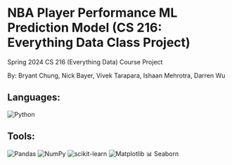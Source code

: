 # NBA Player Performance ML Prediction Model (CS 216: Everything Data Class Project)

Spring 2024 CS 216 (Everything Data) Course Project 

By: Bryant Chung, Nick Bayer, Vivek Tarapara, Ishaan Mehrotra, Darren Wu

## Languages:   
![Python](https://img.shields.io/badge/python-3670A0?style=for-the-badge&logo=python&logoColor=ffdd54)

## Tools: 
![Pandas](https://img.shields.io/badge/pandas-%23150458.svg?style=for-the-badge&logo=pandas&logoColor=white) ![NumPy](https://img.shields.io/badge/numpy-%23013243.svg?style=for-the-badge&logo=numpy&logoColor=white) ![scikit-learn](https://img.shields.io/badge/scikit--learn-%23F7931E.svg?style=for-the-badge&logo=scikit-learn&logoColor=white)  ![Matplotlib](https://img.shields.io/badge/Matplotlib-%23ffffff.svg?style=for-the-badge&logo=Matplotlib&logoColor=black) 
📊 Seaborn 



